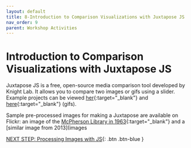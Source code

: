 ```yaml
---
layout: default
title: 8-Introduction to Comparison Visualizations with Juxtapose JS
nav_order: 9
parent: Workshop Activities
---
```

# Introduction to Comparison Visualizations with Juxtapose JS

Juxtapose JS is a free, open-source media comparison tool developed by Knight Lab. It allows you  to compare two images or gifs using a slider. Example projects can be viewed [her](https://goo.gl/KTswQq){:target="_blank"} and [here](https://goo.gl/awt47y){:target="_blank"} (gifs). 

Sample pre-processed images for making a Juxtapose are available on Flickr: an image of the [McPherson Library in 1963](https://www.flickr.com/photos/152721723@N08/26396601108/in/photolist-GdztSd){:target="_blank"} and a [similar image from 2013](images

[NEXT STEP: Processing Images with JS](processing.html){: .btn .btn-blue }
